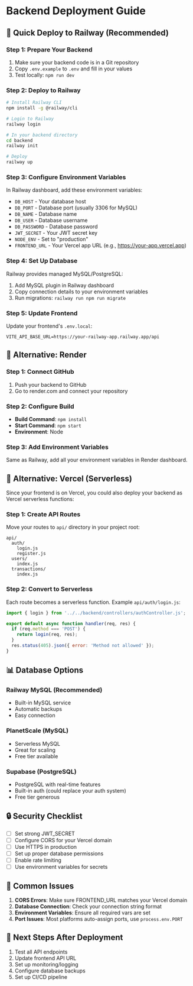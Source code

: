 # Backend Deployment Guide

## 🚀 Quick Deploy to Railway (Recommended)

### Step 1: Prepare Your Backend
1. Make sure your backend code is in a Git repository
2. Copy `.env.example` to `.env` and fill in your values
3. Test locally: `npm run dev`

### Step 2: Deploy to Railway
```bash
# Install Railway CLI
npm install -g @railway/cli

# Login to Railway
railway login

# In your backend directory
cd backend
railway init

# Deploy
railway up
```

### Step 3: Configure Environment Variables
In Railway dashboard, add these environment variables:
- `DB_HOST` - Your database host
- `DB_PORT` - Database port (usually 3306 for MySQL)
- `DB_NAME` - Database name
- `DB_USER` - Database username
- `DB_PASSWORD` - Database password
- `JWT_SECRET` - Your JWT secret key
- `NODE_ENV` - Set to "production"
- `FRONTEND_URL` - Your Vercel app URL (e.g., https://your-app.vercel.app)

### Step 4: Set Up Database
Railway provides managed MySQL/PostgreSQL:
1. Add MySQL plugin in Railway dashboard
2. Copy connection details to your environment variables
3. Run migrations: `railway run npm run migrate`

### Step 5: Update Frontend
Update your frontend's `.env.local`:
```
VITE_API_BASE_URL=https://your-railway-app.railway.app/api
```

## 🔄 Alternative: Render

### Step 1: Connect GitHub
1. Push your backend to GitHub
2. Go to render.com and connect your repository

### Step 2: Configure Build
- **Build Command**: `npm install`
- **Start Command**: `npm start`
- **Environment**: Node

### Step 3: Add Environment Variables
Same as Railway, add all your environment variables in Render dashboard.

## 🔧 Alternative: Vercel (Serverless)

Since your frontend is on Vercel, you could also deploy your backend as Vercel serverless functions:

### Step 1: Create API Routes
Move your routes to `api/` directory in your project root:
```
api/
  auth/
    login.js
    register.js
  users/
    index.js
  transactions/
    index.js
```

### Step 2: Convert to Serverless
Each route becomes a serverless function. Example `api/auth/login.js`:
```javascript
import { login } from '../../backend/controllers/authController.js';

export default async function handler(req, res) {
  if (req.method === 'POST') {
    return login(req, res);
  }
  res.status(405).json({ error: 'Method not allowed' });
}
```

## 📊 Database Options

### Railway MySQL (Recommended)
- Built-in MySQL service
- Automatic backups
- Easy connection

### PlanetScale (MySQL)
- Serverless MySQL
- Great for scaling
- Free tier available

### Supabase (PostgreSQL)
- PostgreSQL with real-time features
- Built-in auth (could replace your auth system)
- Free tier generous

## 🔒 Security Checklist

- [ ] Set strong JWT_SECRET
- [ ] Configure CORS for your Vercel domain
- [ ] Use HTTPS in production
- [ ] Set up proper database permissions
- [ ] Enable rate limiting
- [ ] Use environment variables for secrets

## 🚨 Common Issues

1. **CORS Errors**: Make sure FRONTEND_URL matches your Vercel domain
2. **Database Connection**: Check your connection string format
3. **Environment Variables**: Ensure all required vars are set
4. **Port Issues**: Most platforms auto-assign ports, use `process.env.PORT`

## 📝 Next Steps After Deployment

1. Test all API endpoints
2. Update frontend API URL
3. Set up monitoring/logging
4. Configure database backups
5. Set up CI/CD pipeline

